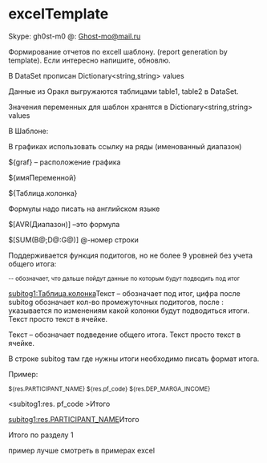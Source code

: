 # excelTemplate
Skype: gh0st-m0 @: Ghost-mo@mail.ru

Формирование отчетов по excell шаблону.
(report generation by template).
Если интересно напишите, обновлю.

В DataSet прописан Dictionary<string,string> values

Данные из Оракл выгружаются таблицами table1, table2 в DataSet.

Значения переменных для шаблон хранятся в Dictionary<string,string> values

В Шаблоне:

В графиках использовать ссылку на ряды (именованный диапазон)

${graf} – расположение графика

${имяПеременной}

${Таблица.колонка}

Формулы надо писать на английском языке

$[AVR(Диапазон)] –это формула

$[SUM(B@;D@:G@)]
@-номер строки

Поддерживается функция подитогов, но не более 9 уровней без учета общего итога:

<sub> -- обозначает, что дальше пойдут данные по которым будут подводить под итог
 
<subitog1:Таблица.колонка>Текст – обозначает под итог, цифра после subitog обозначает кол-во промежуточных подитогов, после : указывается по изменениям какой колонки будут подводиться итоги. Текст просто текст в ячейке.

<subitogFull>Текст – обозначает подведение общего итога. Текст просто текст в ячейке.
 
В строке subitog там где нужны итоги необходимо писать формат итога.

Пример:

<sub>${res.PARTICIPANT_NAME}	${res.pf_code}	${res.DEP_MARGA_INCOME}
 
<subitog1:res. pf_code >Итого	 	<SUM>
 
<subitog1:res.PARTICIPANT_NAME>Итого	 	<SUM>
 	 	 
<subitogFull>Итого по разделу 1	<SUM>

пример лучше смотреть в примерах excel
